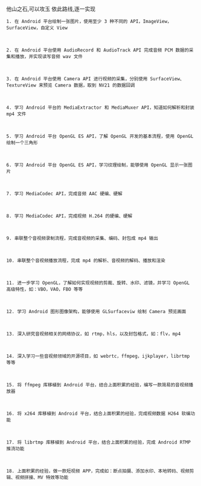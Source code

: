 他山之石,可以攻玉
依此路线,逐一实现

    1. 在 Android 平台绘制一张图片，使用至少 3 种不同的 API，ImageView，SurfaceView，自定义 View



    2. 在 Android 平台使用 AudioRecord 和 AudioTrack API 完成音频 PCM 数据的采集和播放，并实现读写音频 wav 文件



    3. 在 Android 平台使用 Camera API 进行视频的采集，分别使用 SurfaceView、TextureView 来预览 Camera 数据，取到 NV21 的数据回调



    4. 学习 Android 平台的 MediaExtractor 和 MediaMuxer API，知道如何解析和封装 mp4 文件



    5. 学习 Android 平台 OpenGL ES API，了解 OpenGL 开发的基本流程，使用 OpenGL 绘制一个三角形



    6. 学习 Android 平台 OpenGL ES API，学习纹理绘制，能够使用 OpenGL 显示一张图片



    7. 学习 MediaCodec API，完成音频 AAC 硬编、硬解



    8. 学习 MediaCodec API，完成视频 H.264 的硬编、硬解



    9. 串联整个音视频录制流程，完成音视频的采集、编码、封包成 mp4 输出



    10. 串联整个音视频播放流程，完成 mp4 的解析、音视频的解码、播放和渲染



    11. 进一步学习 OpenGL，了解如何实现视频的剪裁、旋转、水印、滤镜，并学习 OpenGL 高级特性，如：VBO，VAO，FBO 等等



    12. 学习 Android 图形图像架构，能够使用 GLSurfaceviw 绘制 Camera 预览画面



    13. 深入研究音视频相关的网络协议，如 rtmp，hls，以及封包格式，如：flv，mp4



    14. 深入学习一些音视频领域的开源项目，如 webrtc，ffmpeg，ijkplayer，librtmp 等等



    15. 将 ffmpeg 库移植到 Android 平台，结合上面积累的经验，编写一款简易的音视频播放器



    16. 将 x264 库移植到 Android 平台，结合上面积累的经验，完成视频数据 H264 软编功能



    17. 将 librtmp 库移植到 Android 平台，结合上面积累的经验，完成 Android RTMP 推流功能



    18. 上面积累的经验，做一款短视频 APP，完成如：断点拍摄、添加水印、本地转码、视频剪辑、视频拼接、MV 特效等功能